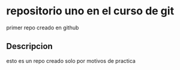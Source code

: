 # repositorio uno en el curso de git
primer repo creado en github

## Descripcion 
esto es un repo creado solo por motivos de practica
